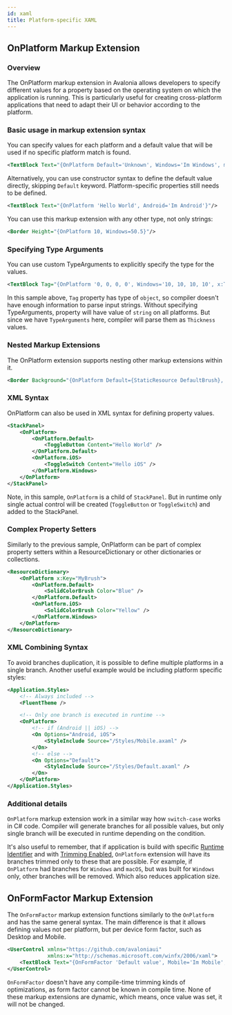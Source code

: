 ```yaml
---
id: xaml
title: Platform-specific XAML
---
```


## OnPlatform Markup Extension

### Overview
The OnPlatform markup extension in Avalonia allows developers to specify different values for a property based on the operating system on which the application is running. This is particularly useful for creating cross-platform applications that need to adapt their UI or behavior according to the platform.

### Basic usage in markup extension syntax

You can specify values for each platform and a default value that will be used if no specific platform match is found.

```xml
<TextBlock Text="{OnPlatform Default='Unknown', Windows='Im Windows', macOS='Im macOS', Linux='Im Linux'}"/>
```

Alternatively, you can use constructor syntax to define the default value directly, skipping `Default` keyword. Platform-specific properties still needs to be defined.

```xml
<TextBlock Text="{OnPlatform 'Hello World', Android='Im Android'}"/>
```

You can use this markup extension with any other type, not only strings:

```xml
<Border Height="{OnPlatform 10, Windows=50.5}"/>
```

### Specifying Type Arguments

You can use custom TypeArguments to explicitly specify the type for the values.

```xml
<TextBlock Tag="{OnPlatform '0, 0, 0, 0', Windows='10, 10, 10, 10', x:TypeArguments=Thickness}"/>
```

In this sample above, `Tag` property has type of `object`, so compiler doesn't have enough information to parse input strings. Without specifying TypeArguments, property will have value of `string` on all platforms. But since we have `TypeArguments` here, compiler will parse them as `Thickness` values.

### Nested Markup Extensions

The OnPlatform extension supports nesting other markup extensions within it.

```xml
<Border Background="{OnPlatform Default={StaticResource DefaultBrush}, Windows={StaticResource WindowsBrush}}"/>
```

### XML Syntax

OnPlatform can also be used in XML syntax for defining property values.

```xml
<StackPanel>
    <OnPlatform>
        <OnPlatform.Default>
            <ToggleButton Content="Hello World" />
        </OnPlatform.Default>
        <OnPlatform.iOS>
            <ToggleSwitch Content="Hello iOS" />
        </OnPlatform.Windows>
    </OnPlatform>
</StackPanel>
```

Note, in this sample, `OnPlatform` is a child of `StackPanel`. But in runtime only single actual control will be created (`ToggleButton` or `ToggleSwitch`) and added to the StackPanel.

### Complex Property Setters

Similarly to the previous sample, OnPlatform can be part of complex property setters within a ResourceDictionary or other dictionaries or collections.

```xml
<ResourceDictionary>
    <OnPlatform x:Key="MyBrush">
        <OnPlatform.Default>
            <SolidColorBrush Color="Blue" />
        </OnPlatform.Default>
        <OnPlatform.iOS>
            <SolidColorBrush Color="Yellow" />
        </OnPlatform.Windows>
    </OnPlatform>
</ResourceDictionary>
```

### XML Combining Syntax

To avoid branches duplication, it is possible to define multiple platforms in a single branch.
Another useful example would be including platform specific styles:

```xml
<Application.Styles>
    <!-- Always included -->
    <FluentTheme />

    <!-- Only one branch is executed in runtime -->
    <OnPlatform>
        <!-- if (Android || iOS) -->
        <On Options="Android, iOS">
            <StyleInclude Source="/Styles/Mobile.axaml" />
        </On>
        <!-- else -->
        <On Options="Default">
            <StyleInclude Source="/Styles/Default.axaml" />
        </On>
    </OnPlatform>
</Application.Styles>
```

### Additional details

`OnPlatform` markup extension work in a similar way how `switch-case` works in C# code.
Compiler will generate branches for all possible values, but only single branch will be executed in runtime depending on the condition.

It's also useful to remember, that if application is build with specific [Runtime Identifier](https://learn.microsoft.com/en-us/dotnet/core/rid-catalog) and with [Trimming Enabled](https://learn.microsoft.com/en-us/dotnet/core/deploying/trimming/trimming-options), `OnPlatform` extension will have its branches trimmed only to these that are possible. For example, if `OnPlatform` had branches for `Windows` and `macOS`, but was built for `Windows` only, other branches will be removed. Which also reduces application size.


## OnFormFactor Markup Extension

The `OnFormFactor` markup extension functions similarly to the `OnPlatform` and has the same general syntax. The main difference is that it allows defining values not per platform, but per device form factor, such as Desktop and Mobile.

```xml
<UserControl xmlns="https://github.com/avaloniaui"
             xmlns:x="http://schemas.microsoft.com/winfx/2006/xaml">
    <TextBlock Text="{OnFormFactor 'Default value', Mobile='Im Mobile', Desktop='Im Desktop'}"/>
</UserControl>
```

`OnFormFactor` doesn't have any compile-time trimming kinds of optimizations, as form factor cannot be known in compile time.
None of these markup extensions are dynamic, which means, once value was set, it will not be changed.